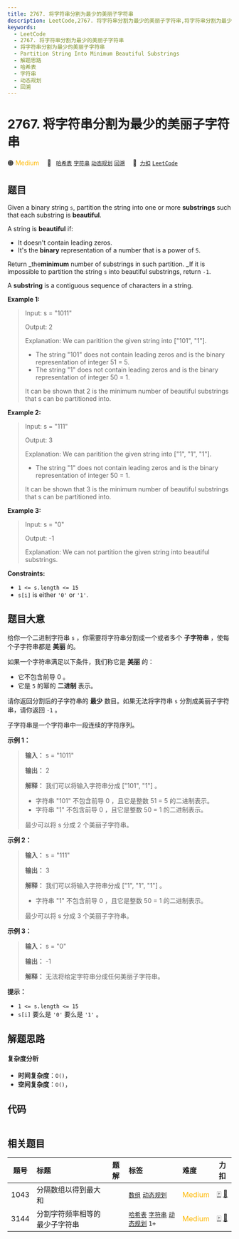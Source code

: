 ```yaml
---
title: 2767. 将字符串分割为最少的美丽子字符串
description: LeetCode,2767. 将字符串分割为最少的美丽子字符串,将字符串分割为最少的美丽子字符串,Partition String Into Minimum Beautiful Substrings,解题思路,哈希表,字符串,动态规划,回溯
keywords:
  - LeetCode
  - 2767. 将字符串分割为最少的美丽子字符串
  - 将字符串分割为最少的美丽子字符串
  - Partition String Into Minimum Beautiful Substrings
  - 解题思路
  - 哈希表
  - 字符串
  - 动态规划
  - 回溯
---
```


# 2767. 将字符串分割为最少的美丽子字符串

🟠 <font color=#ffb800>Medium</font>&emsp; 🔖&ensp; [`哈希表`](/tag/hash-table.md) [`字符串`](/tag/string.md) [`动态规划`](/tag/dynamic-programming.md) [`回溯`](/tag/backtracking.md)&emsp; 🔗&ensp;[`力扣`](https://leetcode.cn/problems/partition-string-into-minimum-beautiful-substrings) [`LeetCode`](https://leetcode.com/problems/partition-string-into-minimum-beautiful-substrings)

## 题目

Given a binary string `s`, partition the string into one or more
**substrings** such that each substring is **beautiful**.

A string is **beautiful** if:

  * It doesn't contain leading zeros.
  * It's the **binary** representation of a number that is a power of `5`.

Return _the**minimum** number of substrings in such partition. _If it is
impossible to partition the string `s` into beautiful substrings, return `-1`.

A **substring** is a contiguous sequence of characters in a string.



**Example 1:**

> Input: s = "1011"
> 
> Output: 2
> 
> Explanation: We can paritition the given string into ["101", "1"].
> - The string "101" does not contain leading zeros and is the binary representation of integer 51 = 5.
> - The string "1" does not contain leading zeros and is the binary representation of integer 50 = 1.
> 
> It can be shown that 2 is the minimum number of beautiful substrings that s can be partitioned into.

**Example 2:**

> Input: s = "111"
> 
> Output: 3
> 
> Explanation: We can paritition the given string into ["1", "1", "1"].
> - The string "1" does not contain leading zeros and is the binary representation of integer 50 = 1.
> 
> It can be shown that 3 is the minimum number of beautiful substrings that s can be partitioned into.

**Example 3:**

> Input: s = "0"
> 
> Output: -1
> 
> Explanation: We can not partition the given string into beautiful substrings.

**Constraints:**

  * `1 <= s.length <= 15`
  * `s[i]` is either `'0'` or `'1'`.


## 题目大意

给你一个二进制字符串 `s` ，你需要将字符串分割成一个或者多个 **子字符串**   ，使每个子字符串都是 **美丽**  的。

如果一个字符串满足以下条件，我们称它是 **美丽**  的：

  * 它不包含前导 0 。
  * 它是 `5` 的幂的 **二进制**  表示。

请你返回分割后的子字符串的 **最少**  数目。如果无法将字符串 `s` 分割成美丽子字符串，请你返回 `-1` 。

子字符串是一个字符串中一段连续的字符序列。



**示例 1：**

> 
> 
> 
> 
> 
> **输入：** s = "1011"
> 
> **输出：** 2
> 
> **解释：** 我们可以将输入字符串分成 ["101", "1"] 。
> - 字符串 "101" 不包含前导 0 ，且它是整数 51 = 5 的二进制表示。
> - 字符串 "1" 不包含前导 0 ，且它是整数 50 = 1 的二进制表示。
> 
> 最少可以将 s 分成 2 个美丽子字符串。
> 
> 

**示例 2：**

> 
> 
> 
> 
> 
> **输入：** s = "111"
> 
> **输出：** 3
> 
> **解释：** 我们可以将输入字符串分成 ["1", "1", "1"] 。
> - 字符串 "1" 不包含前导 0 ，且它是整数 50 = 1 的二进制表示。
> 
> 最少可以将 s 分成 3 个美丽子字符串。
> 
> 

**示例 3：**

> 
> 
> 
> 
> 
> **输入：** s = "0"
> 
> **输出：** -1
> 
> **解释：** 无法将给定字符串分成任何美丽子字符串。
> 
> 



**提示：**

  * `1 <= s.length <= 15`
  * `s[i]` 要么是 `'0'` 要么是 `'1'` 。


## 解题思路

#### 复杂度分析

- **时间复杂度**：`O()`，
- **空间复杂度**：`O()`，

## 代码

```javascript

```

## 相关题目

<!-- prettier-ignore -->
| 题号 | 标题 | 题解 | 标签 | 难度 | 力扣 |
| :------: | :------ | :------: | :------ | :------ | :------: |
| 1043 | 分隔数组以得到最大和 |  |  [`数组`](/tag/array.md) [`动态规划`](/tag/dynamic-programming.md) | <font color=#ffb800>Medium</font> | [🀄️](https://leetcode.cn/problems/partition-array-for-maximum-sum) [🔗](https://leetcode.com/problems/partition-array-for-maximum-sum) |
| 3144 | 分割字符频率相等的最少子字符串 |  |  [`哈希表`](/tag/hash-table.md) [`字符串`](/tag/string.md) [`动态规划`](/tag/dynamic-programming.md) `1+` | <font color=#ffb800>Medium</font> | [🀄️](https://leetcode.cn/problems/minimum-substring-partition-of-equal-character-frequency) [🔗](https://leetcode.com/problems/minimum-substring-partition-of-equal-character-frequency) |